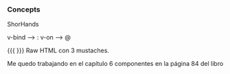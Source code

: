 ### Concepts

ShorHands

v-bind  --> :
v-on    --> @

{{{ }}} Raw HTML con 3 mustaches.


Me quedo trabajando en el capítulo 6 componentes en la página 84 del libro